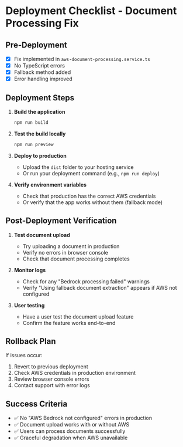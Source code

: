 # Deployment Checklist - Document Processing Fix

## Pre-Deployment

- [x] Fix implemented in `aws-document-processing.service.ts`
- [x] No TypeScript errors
- [x] Fallback method added
- [x] Error handling improved

## Deployment Steps

1. **Build the application**
   ```bash
   npm run build
   ```

2. **Test the build locally**
   ```bash
   npm run preview
   ```

3. **Deploy to production**
   - Upload the `dist` folder to your hosting service
   - Or run your deployment command (e.g., `npm run deploy`)

4. **Verify environment variables**
   - Check that production has the correct AWS credentials
   - Or verify that the app works without them (fallback mode)

## Post-Deployment Verification

1. **Test document upload**
   - Try uploading a document in production
   - Verify no errors in browser console
   - Check that document processing completes

2. **Monitor logs**
   - Check for any "Bedrock processing failed" warnings
   - Verify "Using fallback document extraction" appears if AWS not configured

3. **User testing**
   - Have a user test the document upload feature
   - Confirm the feature works end-to-end

## Rollback Plan

If issues occur:
1. Revert to previous deployment
2. Check AWS credentials in production environment
3. Review browser console errors
4. Contact support with error logs

## Success Criteria

- ✅ No "AWS Bedrock not configured" errors in production
- ✅ Document upload works with or without AWS
- ✅ Users can process documents successfully
- ✅ Graceful degradation when AWS unavailable
